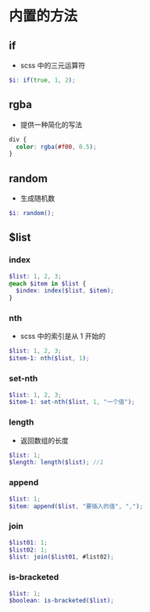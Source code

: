 # 内置的方法

## if

- scss 中的三元运算符

```scss
$i: if(true, 1, 2);
```

## rgba

- 提供一种简化的写法

```scss
div {
  color: rgba(#f00, 0.5);
}
```

## random

- 生成随机数

```scss
$i: random();
```

## $list

### index

```scss
$list: 1, 2, 3;
@each $item in $list {
  $index: index($list, $item);
}
```

### nth

- scss 中的索引是从 1 开始的

```scss
$list: 1, 2, 3;
$item-1: nth($list, 1);
```

### set-nth

```scss
$list: 1, 2, 3;
$item-1: set-nth($list, 1, "一个值");
```

### length

- 返回数组的长度

```scss
$list: 1;
$length: length($list); //1
```

### append

```scss
$list: 1;
$item: append($list, "要插入的值", ",");
```

### join

```scss
$list01: 1;
$list02: 1;
$list: join($list01, #list02);
```

### is-bracketed

```scss
$list: 1;
$boolean: is-bracketed($list);
```
